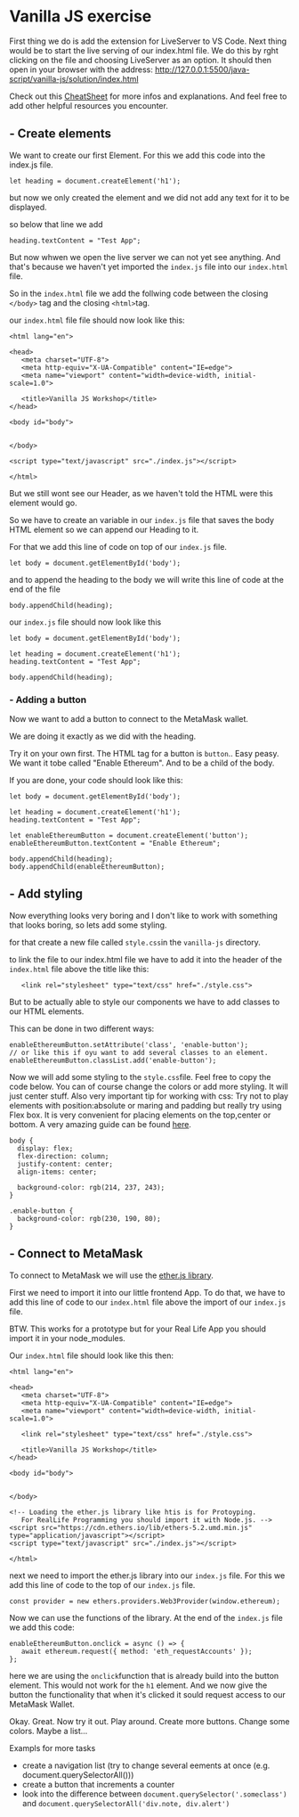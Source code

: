 # Vanilla JS exercise

First thing we do is add the extension for LiveServer to VS Code.
Next thing would be to start the live serving of our index.html file.
We do this by rght clicking on the file and choosing LiveServer as an option. It should then open in your browser with the address: http://127.0.0.1:5500/java-script/vanilla-js/solution/index.html

Check out this [CheatSheet](http://127.0.0.1:5500/java-script/vanilla-js/solution/index.html) for more infos and explanations. And feel free to add other helpful resources you encounter.

## - Create elements

We want to create our first Element.
For this we add this code into the index.js file.

```
let heading = document.createElement('h1');
```

but now we only created the element and we did not add any text for it to be displayed.

so below that line we add

```
heading.textContent = "Test App";
```

But now whwen we open the live server we can not yet see anything.
And that's because we haven't yet imported the `index.js` file into our `index.html` file.

So in the `index.html` file we add the follwing code between the closing `</body>` tag and the closing `<html>`tag.

our `index.html` file file should now look like this:

```
<html lang="en">

<head>
   <meta charset="UTF-8">
   <meta http-equiv="X-UA-Compatible" content="IE=edge">
   <meta name="viewport" content="width=device-width, initial-scale=1.0">

   <title>Vanilla JS Workshop</title>
</head>

<body id="body">


</body>

<script type="text/javascript" src="./index.js"></script>

</html>
```

But we still wont see our Header, as we haven't told the HTML were this element would go.

So we have to create an variable in our `index.js` file that saves the body HTML element so we can append our Heading to it.

For that we add this line of code on top of our `index.js` file.

```
let body = document.getElementById('body');
```

and to append the heading to the body we will write this line of code at the end of the file

```
body.appendChild(heading);
```

our `index.js` file should now look like this

```
let body = document.getElementById('body');

let heading = document.createElement('h1');
heading.textContent = "Test App";

body.appendChild(heading);
```

### - Adding a button

Now we want to add a button to connect to the MetaMask wallet.

We are doing it exactly as we did with the heading.

Try it on your own first. The HTML tag for a button is `button`.. Easy peasy.
We want it tobe called "Enable Ethereum". And to be a child of the body.

If you are done, your code should look like this:

```
let body = document.getElementById('body');

let heading = document.createElement('h1');
heading.textContent = "Test App";

let enableEthereumButton = document.createElement('button');
enableEthereumButton.textContent = "Enable Ethereum";

body.appendChild(heading);
body.appendChild(enableEthereumButton);
```

## - Add styling

Now everything looks very boring and I don't like to work with something that looks boring, so lets add some styling.

for that create a new file called `style.css`in the `vanilla-js` directory.

to link the file to our index.html file we have to add it into the header of the `index.html` file above the title like this:

```
   <link rel="stylesheet" type="text/css" href="./style.css">
```

But to be actually able to style our components we have to add classes to our HTML elements.

This can be done in two different ways:

```
enableEthereumButton.setAttribute('class', 'enable-button');
// or like this if oyu want to add several classes to an element.
enableEthereumButton.classList.add('enable-button');
```

Now we will add some styling to the `style.css`file. Feel free to copy the code below. You can of course change the colors or add more styling.
It will just center stuff. Also very important tip for working with css:
Try not to play elements with position:absolute or maring and padding but really try using Flex box.
It is very convenient for placing elements on the top,center or bottom. A very amazing guide can be found <a href="https://css-tricks.com/snippets/css/a-guide-to-flexbox/" target="_blank">here</a>.

```
body {
  display: flex;
  flex-direction: column;
  justify-content: center;
  align-items: center;

  background-color: rgb(214, 237, 243);
}

.enable-button {
  background-color: rgb(230, 190, 80);
}
```

## - Connect to MetaMask

To connect to MetaMask we will use the [ether.js library](https://docs.ethers.io/v5/getting-started/#getting-started--glossary).

First we need to import it into our little frontend App. To do that, we have to add this line of code to our `index.html` file above the import of our `index.js` file.

BTW. This works for a prototype but for your Real Life App you should import it in your node_modules.

Our `index.html` file should look like this then:

```
<html lang="en">

<head>
   <meta charset="UTF-8">
   <meta http-equiv="X-UA-Compatible" content="IE=edge">
   <meta name="viewport" content="width=device-width, initial-scale=1.0">

   <link rel="stylesheet" type="text/css" href="./style.css">

   <title>Vanilla JS Workshop</title>
</head>

<body id="body">


</body>

<!-- Loading the ether.js library like htis is for Protoyping.
   For RealLife Programming you should import it with Node.js. -->
<script src="https://cdn.ethers.io/lib/ethers-5.2.umd.min.js" type="application/javascript"></script>
<script type="text/javascript" src="./index.js"></script>

</html>
```

next we need to import the ether.js library into our `index.js` file. For this we add this line of code to the top of our `index.js` file.

```
const provider = new ethers.providers.Web3Provider(window.ethereum);
```

Now we can use the functions of the library. At the end of the `index.js` file we add this code:

```
enableEthereumButton.onclick = async () => {
   await ethereum.request({ method: 'eth_requestAccounts' });
};
```

here we are using the `onclick`function that is already build into the button element. This would not work for the `h1` element. And we now give the button the functionality that when it's clicked it sould request access to our MetaMask Wallet.

Okay. Great. Now try it out. Play around. Create more buttons. Change some colors. Maybe a list...

Exampls for more tasks

- create a navigation list (try to change several eements at once (e.g. document.querySelectorAll()))
- create a button that increments a counter
- look into the difference between `document.querySelector('.someclass')` and `document.querySelectorAll('div.note, div.alert')`
